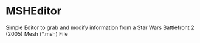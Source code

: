 # MSHEditor
Simple Editor to grab and modify information from a Star Wars Battlefront 2 (2005) Mesh (*.msh) File
